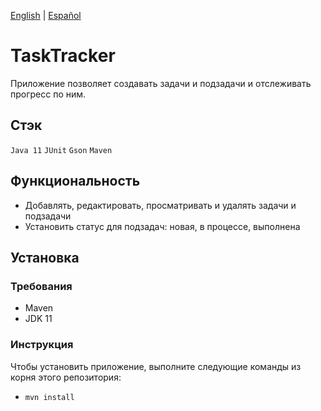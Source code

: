 [English](README.md) | [Español](README-es.md)

# TaskTracker
Приложение позволяет создавать задачи и подзадачи и отслеживать прогресс по ним.

## Стэк
`Java 11` `JUnit` `Gson` `Maven`

## Функциональность
- Добавлять, редактировать, просматривать и удалять задачи и подзадачи
- Установить статус для подзадач: новая, в процессе, выполнена

## Установка

### Требования
- Maven
- JDK 11

### Инструкция
Чтобы установить приложение, выполните следующие команды из корня этого репозитория:
- `mvn install`